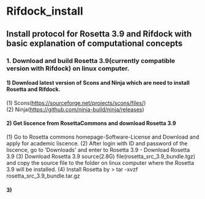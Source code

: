 # Rifdock_install
## Install protocol for Rosetta 3.9 and Rifdock with basic explanation of computational concepts 
### 1. Download and build Rosetta 3.9(currently compatible version with Rifdock) on linux computer. 
#### 1) Download latest version of Scons and Ninja which are need to install Rosetta and Rifdock.
 (1) Scons(https://sourceforge.net/projects/scons/files/) \
 (2) Ninja(https://github.com/ninja-build/ninja/releases)
#### 2) Get liscence from RosettaCommons and download Rosetta 3.9
 (1) Go to Rosetta commons homepage-Software-License and Download and apply for academic liscence.
 (2) After login with ID and password of the liscence, go to 'Downloads' and enter to Rosetta 3.9 - Download Rosetta 3.9
 (3) Download Rosetta 3.9 source(2.8G) file(rosetta_src_3.9_bundle.tgz) and copy the source file to the folder on linux computer where the Rosetta 3.9 will be installed.
 (4) Install Rosetta by > tar -xvzf rosetta_src_3.9_bundle.tar.gz
#### 3) 
